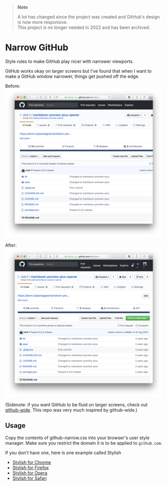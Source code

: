 > **Note**
> 
> A lot has changed since the project was created and GitHub's design is now more responsive.  
> This project is no longer needed in 2022 and has been archived.

# Narrow GitHub

Style rules to make GitHub play nicer with narrower viewports.

GitHub works okay on larger screens but I've found that when I want to make a GitHub window narrower, things get pushed off the edge.

Before:
![](https://raw.githubusercontent.com/nick-f/github-narrow/master/screenshots/before.png)

After:
![](https://raw.githubusercontent.com/nick-f/github-narrow/master/screenshots/after.png)

(Sidenote: if you want GitHub to be fluid on larger screens, check out [github-wide](https://github.com/mdo/github-wide). This repo was very much inspired by github-wide.)

## Usage
Copy the contents of github-narrow.css into your browser's user style manager. Make sure you restrict the domain it is to be applied to `github.com`.

If you don't have one, here is one example called Stylish
- [Stylish for Chrome](https://chrome.google.com/webstore/detail/stylish/fjnbnpbmkenffdnngjfgmeleoegfcffe)
- [Stylish for Firefox](https://addons.mozilla.org/en-US/firefox/addon/stylish/)
- [Stylish for Opera](https://addons.opera.com/en/extensions/details/stylish/)
- [Stylish for Safari](https://safari-extensions.apple.com/details/?id=com.sobolev.stylish-5555L95H45)
